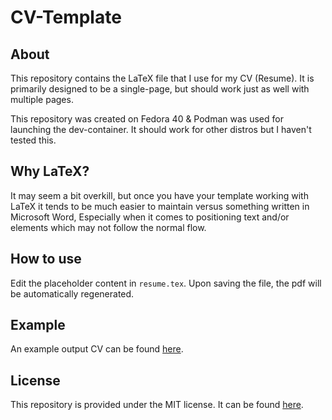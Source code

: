 # CV-Template

## About
This repository contains the LaTeX file that I use for my CV (Resume). It is primarily designed to be a single-page, but should work just as well with multiple pages.

This repository was created on Fedora 40 & Podman was used for launching the dev-container. It should work for other distros but I haven't tested this.

## Why LaTeX?
It may seem a bit overkill, but once you have your template working with LaTeX it tends to be much easier to maintain versus something written in Microsoft Word, Especially when it comes to positioning text and/or elements which may not follow the normal flow.

## How to use
Edit the placeholder content in `resume.tex`. Upon saving the file, the pdf will be automatically regenerated.

## Example
An example output CV can be found [here](Example/Example_CV.pdf).

## License
This repository is provided under the MIT license. It can be found [here](LICENSE).
